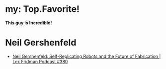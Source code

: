 # my: Top.Favorite!
**This guy is Incredible!**

# Neil Gershenfeld
- [Neil Gershenfeld: Self-Replicating Robots and the Future of Fabrication | Lex Fridman Podcast #380](https://youtu.be/YDjOS0VHEr4)
